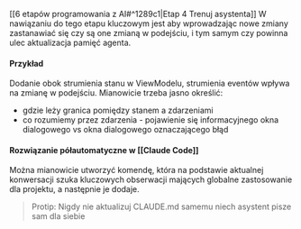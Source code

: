 [[6 etapów programowania z AI#^1289c1|Etap 4 Trenuj asystenta]]
W nawiązaniu do tego etapu kluczowym jest aby wprowadzając nowe zmiany zastanawiać się czy są one zmianą w podejściu, i tym samym czy powinna ulec aktualizacja pamięć agenta.
#### Przykład 
Dodanie obok strumienia stanu w ViewModelu, strumienia eventów wpływa na zmianę w podejściu. Mianowicie trzeba jasno określić:
- gdzie leży granica pomiędzy stanem a zdarzeniami
- co rozumiemy przez zdarzenia - pojawienie się informacyjnego okna dialogowego vs okna dialogowego oznaczającego błąd

#### Rozwiązanie półautomatyczne w [[Claude Code]]
Można mianowicie utworzyć komendę, która na podstawie aktualnej konwersacji szuka kluczowych obserwacji mających globalne zastosowanie dla projektu, a następnie je dodaje.

> Protip: Nigdy nie aktualizuj CLAUDE.md samemu niech asystent pisze sam dla siebie

